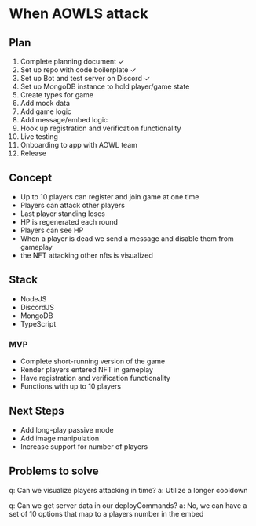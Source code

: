 # When AOWLS attack

## Plan

1. Complete planning document ✓
2. Set up repo with code boilerplate ✓
3. Set up Bot and test server on Discord ✓
4. Set up MongoDB instance to hold player/game state
5. Create types for game
6. Add mock data
7. Add game logic
8. Add message/embed logic
9. Hook up registration and verification functionality
10. Live testing
11. Onboarding to app with AOWL team
12. Release

## Concept

- Up to 10 players can register and join game at one time
- Players can attack other players
- Last player standing loses
- HP is regenerated each round
- Players can see HP
- When a player is dead we send a message and disable them from gameplay
- the NFT attacking other nfts is visualized

## Stack

- NodeJS
- DiscordJS
- MongoDB
- TypeScript

### MVP

- Complete short-running version of the game
- Render players entered NFT in gameplay
- Have registration and verification functionality
- Functions with up to 10 players

## Next Steps

- Add long-play passive mode
- Add image manipulation
- Increase support for number of players

## Problems to solve

q: Can we visualize players attacking in time?
a: Utilize a longer cooldown

q: Can we get server data in our deployCommands?
a: No, we can have a set of 10 options that map to a players number in the embed
